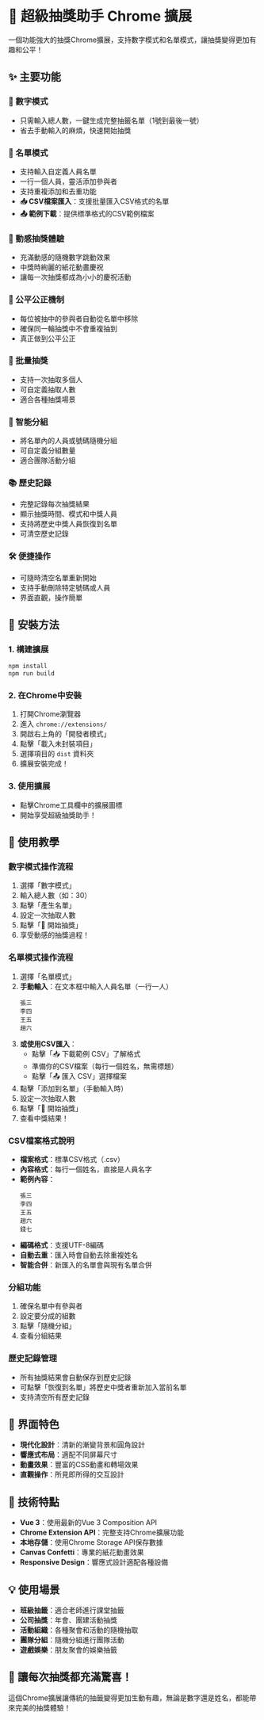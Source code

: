 # 🎲 超級抽獎助手 Chrome 擴展

一個功能強大的抽獎Chrome擴展，支持數字模式和名單模式，讓抽獎變得更加有趣和公平！

## ✨ 主要功能

### 🔢 數字模式
- 只需輸入總人數，一鍵生成完整抽籤名單（1號到最後一號）
- 省去手動輸入的麻煩，快速開始抽獎

### 📝 名單模式  
- 支持輸入自定義人員名單
- 一行一個人員，靈活添加參與者
- 支持重複添加和去重功能
- **📥 CSV檔案匯入**：支援批量匯入CSV格式的名單
- **📤 範例下載**：提供標準格式的CSV範例檔案

### 🎪 動感抽獎體驗
- 充滿動感的隨機數字跳動效果
- 中獎時絢麗的紙花動畫慶祝
- 讓每一次抽獎都成為小小的慶祝活動

### 🎯 公平公正機制
- 每位被抽中的參與者自動從名單中移除
- 確保同一輪抽獎中不會重複抽到
- 真正做到公平公正

### 🎲 批量抽獎
- 支持一次抽取多個人
- 可自定義抽取人數
- 適合各種抽獎場景

### 👥 智能分組
- 將名單內的人員或號碼隨機分組
- 可自定義分組數量
- 適合團隊活動分組

### 📚 歷史記錄
- 完整記錄每次抽獎結果
- 顯示抽獎時間、模式和中獎人員
- 支持將歷史中獎人員恢復到名單
- 可清空歷史記錄

### 🛠️ 便捷操作
- 可隨時清空名單重新開始
- 支持手動刪除特定號碼或人員
- 界面直觀，操作簡單

## 🚀 安裝方法

### 1. 構建擴展
```bash
npm install
npm run build
```

### 2. 在Chrome中安裝
1. 打開Chrome瀏覽器
2. 進入 `chrome://extensions/`
3. 開啟右上角的「開發者模式」
4. 點擊「載入未封裝項目」
5. 選擇項目的 `dist` 資料夾
6. 擴展安裝完成！

### 3. 使用擴展
- 點擊Chrome工具欄中的擴展圖標
- 開始享受超級抽獎助手！

## 📖 使用教學

### 數字模式操作流程
1. 選擇「數字模式」
2. 輸入總人數（如：30）
3. 點擊「產生名單」
4. 設定一次抽取人數
5. 點擊「🎲 開始抽獎」
6. 享受動感的抽獎過程！

### 名單模式操作流程
1. 選擇「名單模式」
2. **手動輸入**：在文本框中輸入人員名單（一行一人）
   ```
   張三
   李四
   王五
   趙六
   ```
3. **或使用CSV匯入**：
   - 點擊「📥 下載範例 CSV」了解格式
   - 準備你的CSV檔案（每行一個姓名，無需標題）
   - 點擊「📤 匯入 CSV」選擇檔案
4. 點擊「添加到名單」（手動輸入時）
5. 設定一次抽取人數
6. 點擊「🎲 開始抽獎」
7. 查看中獎結果！

### CSV檔案格式說明
- **檔案格式**：標準CSV格式（.csv）
- **內容格式**：每行一個姓名，直接是人員名字
- **範例內容**：
  ```
  張三
  李四
  王五
  趙六
  錢七
  ```
- **編碼格式**：支援UTF-8編碼
- **自動去重**：匯入時會自動去除重複姓名
- **智能合併**：新匯入的名單會與現有名單合併

### 分組功能
1. 確保名單中有參與者
2. 設定要分成的組數
3. 點擊「隨機分組」
4. 查看分組結果

### 歷史記錄管理
- 所有抽獎結果會自動保存到歷史記錄
- 可點擊「恢復到名單」將歷史中獎者重新加入當前名單
- 支持清空所有歷史記錄

## 🎨 界面特色

- **現代化設計**：清新的漸變背景和圓角設計
- **響應式布局**：適配不同屏幕尺寸
- **動畫效果**：豐富的CSS動畫和轉場效果
- **直觀操作**：所見即所得的交互設計

## 🔧 技術特點

- **Vue 3**：使用最新的Vue 3 Composition API
- **Chrome Extension API**：完整支持Chrome擴展功能
- **本地存儲**：使用Chrome Storage API保存數據
- **Canvas Confetti**：專業的紙花動畫效果
- **Responsive Design**：響應式設計適配各種設備

## 💡 使用場景

- **班級抽籤**：適合老師進行課堂抽籤
- **公司抽獎**：年會、團建活動抽獎
- **活動組織**：各種聚會和活動的隨機抽取
- **團隊分組**：隨機分組進行團隊活動
- **遊戲娛樂**：朋友聚會的娛樂抽籤

## 🎉 讓每次抽獎都充滿驚喜！

這個Chrome擴展讓傳統的抽籤變得更加生動有趣，無論是數字還是姓名，都能帶來完美的抽獎體驗！
